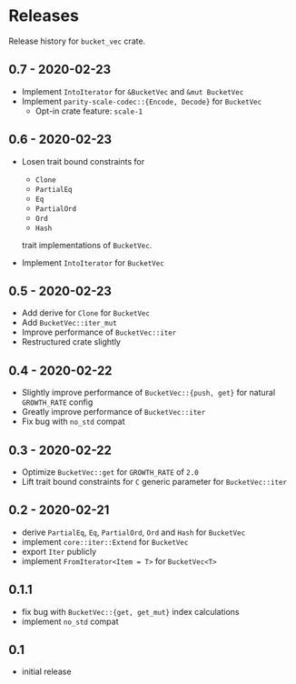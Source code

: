 # Releases

Release history for `bucket_vec` crate.

## 0.7 - 2020-02-23

- Implement `IntoIterator` for `&BucketVec` and `&mut BucketVec`
- Implement `parity-scale-codec::{Encode, Decode}` for `BucketVec`
    - Opt-in crate feature: `scale-1`

## 0.6 - 2020-02-23

- Losen trait bound constraints for
    - `Clone`
    - `PartialEq`
    - `Eq`
    - `PartialOrd`
    - `Ord`
    - `Hash`

    trait implementations of `BucketVec`.
- Implement `IntoIterator` for `BucketVec`

## 0.5 - 2020-02-23

- Add derive for `Clone` for `BucketVec`
- Add `BucketVec::iter_mut`
- Improve performance of `BucketVec::iter`
- Restructured crate slightly

## 0.4 - 2020-02-22

- Slightly improve performance of `BucketVec::{push, get}` for natural `GROWTH_RATE` config
- Greatly improve performance of `BucketVec::iter`
- Fix bug with `no_std` compat

## 0.3 - 2020-02-22

- Optimize `BucketVec::get` for `GROWTH_RATE` of `2.0`
- Lift trait bound constraints for `C` generic parameter for `BucketVec::iter`

## 0.2 - 2020-02-21

- derive `PartialEq`, `Eq`, `PartialOrd`, `Ord` and `Hash` for `BucketVec`
- implement `core::iter::Extend` for `BucketVec`
- export `Iter` publicly
- implement `FromIterator<Item = T>` for `BucketVec<T>`

## 0.1.1

- fix bug with `BucketVec::{get, get_mut}` index calculations
- implement `no_std` compat

## 0.1

- initial release
